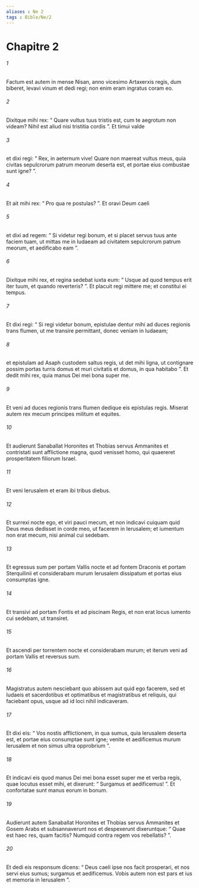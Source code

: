 ```yaml
---
aliases : Ne 2
tags : Bible/Ne/2
---
```


# Chapitre 2

###### 1
Factum est autem in mense Nisan, anno vicesimo Artaxerxis regis, dum biberet, levavi vinum et dedi regi; non enim eram ingratus coram eo. 
###### 2
Dixitque mihi rex: “ Quare vultus tuus tristis est, cum te aegrotum non videam? Nihil est aliud nisi tristitia cordis ”. Et timui valde 
###### 3
et dixi regi: “ Rex, in aeternum vive! Quare non maereat vultus meus, quia civitas sepulcrorum patrum meorum deserta est, et portae eius combustae sunt igne? ”. 
###### 4
Et ait mihi rex: “ Pro qua re postulas? ”. Et oravi Deum caeli 
###### 5
et dixi ad regem: “ Si videtur regi bonum, et si placet servus tuus ante faciem tuam, ut mittas me in Iudaeam ad civitatem sepulcrorum patrum meorum, et aedificabo eam ”.
###### 6
Dixitque mihi rex, et regina sedebat iuxta eum: “ Usque ad quod tempus erit iter tuum, et quando reverteris? ”. Et placuit regi mittere me; et constitui ei tempus. 
###### 7
Et dixi regi: “ Si regi videtur bonum, epistulae dentur mihi ad duces regionis trans flumen, ut me transire permittant, donec veniam in Iudaeam; 
###### 8
et epistulam ad Asaph custodem saltus regis, ut det mihi ligna, ut contignare possim portas turris domus et muri civitatis et domus, in qua habitabo ”. Et dedit mihi rex, quia manus Dei mei bona super me.
###### 9
Et veni ad duces regionis trans flumen dedique eis epistulas regis. Miserat autem rex mecum principes militum et equites. 
###### 10
Et audierunt Sanaballat Horonites et Thobias servus Ammanites et contristati sunt afflictione magna, quod venisset homo, qui quaereret prosperitatem filiorum Israel.
###### 11
Et veni Ierusalem et eram ibi tribus diebus. 
###### 12
Et surrexi nocte ego, et viri pauci mecum, et non indicavi cuiquam quid Deus meus dedisset in corde meo, ut facerem in Ierusalem; et iumentum non erat mecum, nisi animal cui sedebam. 
###### 13
Et egressus sum per portam Vallis nocte et ad fontem Draconis et portam Sterquilinii et considerabam murum Ierusalem dissipatum et portas eius consumptas igne. 
###### 14
Et transivi ad portam Fontis et ad piscinam Regis, et non erat locus iumento cui sedebam, ut transiret. 
###### 15
Et ascendi per torrentem nocte et considerabam murum; et iterum veni ad portam Vallis et reversus sum.
###### 16
Magistratus autem nesciebant quo abissem aut quid ego facerem, sed et Iudaeis et sacerdotibus et optimatibus et magistratibus et reliquis, qui faciebant opus, usque ad id loci nihil indicaveram. 
###### 17
Et dixi eis: “ Vos nostis afflictionem, in qua sumus, quia Ierusalem deserta est, et portae eius consumptae sunt igne; venite et aedificemus murum Ierusalem et non simus ultra opprobrium ”. 
###### 18
Et indicavi eis quod manus Dei mei bona esset super me et verba regis, quae locutus esset mihi, et dixerunt: “ Surgamus et aedificemus! ”. Et confortatae sunt manus eorum in bonum. 
###### 19
Audierunt autem Sanaballat Horonites et Thobias servus Ammanites et Gosem Arabs et subsannaverunt nos et despexerunt dixeruntque: “ Quae est haec res, quam facitis? Numquid contra regem vos rebellatis? ”. 
###### 20
Et dedi eis responsum dicens: “ Deus caeli ipse nos facit prosperari, et nos servi eius sumus; surgamus et aedificemus. Vobis autem non est pars et ius et memoria in Ierusalem ”.
